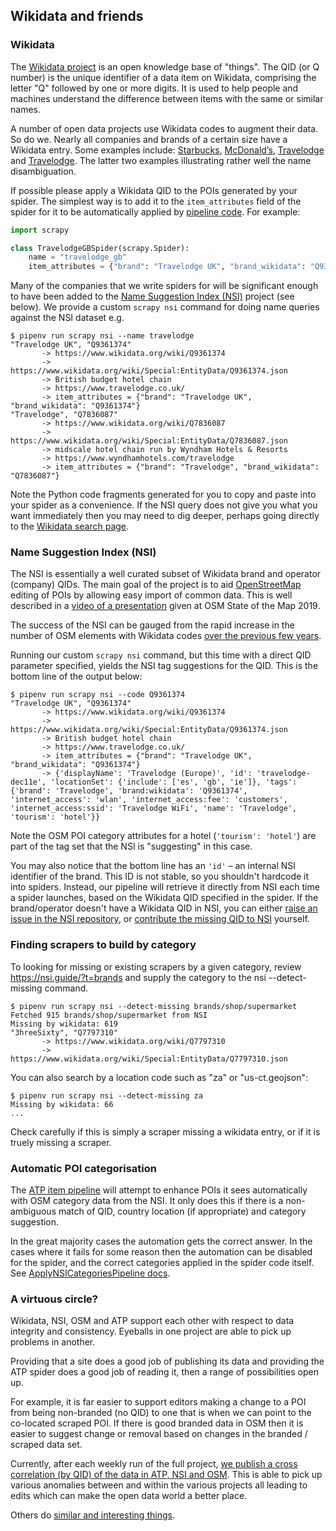 ## Wikidata and friends

### Wikidata

The [Wikidata project](https://www.wikidata.org/) is an open knowledge base of "things". The  QID (or Q number) is the unique identifier of a data item on Wikidata, comprising the letter "Q" followed by one or more digits. It is used to help people and machines understand the difference between items with the same or similar names.

A number of open data projects use Wikidata codes to augment their data. So do we. Nearly all companies and brands of a certain size have a Wikidata entry. Some examples include: [Starbucks](https://www.wikidata.org/wiki/Q37158), [McDonald’s](https://www.wikidata.org/wiki/Q38076), [Travelodge](https://www.wikidata.org/wiki/Q7836087) and [Travelodge](https://www.wikidata.org/wiki/Q9361374). The latter two examples illustrating rather well the name disambiguation.

If possible please apply a Wikidata QID to the POIs generated by your spider. The simplest way is to add it to the `item_attributes` field of the spider for it to be automatically applied by [pipeline code](../locations/pipelines/apply_spider_level_attributes.py). For example:

```python
import scrapy

class TravelodgeGBSpider(scrapy.Spider):
    name = "travelodge_gb"
    item_attributes = {"brand": "Travelodge UK", "brand_wikidata": "Q9361374"}
```

Many of the companies that we write spiders for will be significant enough to have been added to the [Name Suggestion Index (NSI)](https://nsi.guide/?t=brands) project (see below). We provide a custom `scrapy nsi` command for doing name queries against the NSI dataset e.g.

```
$ pipenv run scrapy nsi --name travelodge
"Travelodge UK", "Q9361374"
       -> https://www.wikidata.org/wiki/Q9361374
       -> https://www.wikidata.org/wiki/Special:EntityData/Q9361374.json
       -> British budget hotel chain
       -> https://www.travelodge.co.uk/
       -> item_attributes = {"brand": "Travelodge UK", "brand_wikidata": "Q9361374"}
"Travelodge", "Q7836087"
       -> https://www.wikidata.org/wiki/Q7836087
       -> https://www.wikidata.org/wiki/Special:EntityData/Q7836087.json
       -> midscale hotel chain run by Wyndham Hotels & Resorts
       -> https://www.wyndhamhotels.com/travelodge
       -> item_attributes = {"brand": "Travelodge", "brand_wikidata": "Q7836087"}
```

Note the Python code fragments generated for you to copy and paste into your spider as a convenience. If the NSI query does not give you what  you want immediately then you may need to dig deeper, perhaps  going directly to the [Wikidata search page](https://www.wikidata.org/).

### Name Suggestion Index (NSI)

The NSI is essentially a well curated subset of Wikidata brand and operator (company) QIDs. The main goal of the project is to aid [OpenStreetMap](https://www.openstreetmap.org/) editing of POIs by allowing easy import of common data. This is well described in a [video of a presentation](https://2019.stateofthemap.us/program/sat/mapping-brands-with-the-name-suggestion-index.html) given at OSM State of the Map 2019.

The success of the NSI can be gauged from the rapid increase in the number of OSM elements with Wikidata codes [over the previous few years](https://taginfo.openstreetmap.org/keys/brand%3Awikidata#chronology).

Running our custom `scrapy nsi` command, but this time with a direct QID parameter specified, yields the NSI tag suggestions for the QID. This is the bottom line of the output below:

```
$ pipenv run scrapy nsi --code Q9361374
"Travelodge UK", "Q9361374"
       -> https://www.wikidata.org/wiki/Q9361374
       -> https://www.wikidata.org/wiki/Special:EntityData/Q9361374.json
       -> British budget hotel chain
       -> https://www.travelodge.co.uk/
       -> item_attributes = {"brand": "Travelodge UK", "brand_wikidata": "Q9361374"}
       -> {'displayName': 'Travelodge (Europe)', 'id': 'travelodge-dec11e', 'locationSet': {'include': ['es', 'gb', 'ie']}, 'tags': {'brand': 'Travelodge', 'brand:wikidata': 'Q9361374', 'internet_access': 'wlan', 'internet_access:fee': 'customers', 'internet_access:ssid': 'Travelodge WiFi', 'name': 'Travelodge', 'tourism': 'hotel'}}
```

Note the OSM POI category attributes for a hotel (`'tourism': 'hotel'`) are part of the tag set that the NSI is "suggesting" in this case.

You may also notice that the bottom line has an `'id'` &ndash; an internal NSI identifier of the brand. This ID is not stable, so you shouldn't hardcode it into spiders. Instead, our pipeline will retrieve it directly from NSI each time a spider launches, based on the Wikidata QID specified in the spider. If the brand/operator doesn't have a Wikidata QID in NSI, you can either [raise an issue in the NSI repository](https://github.com/osmlab/name-suggestion-index/issues), or [contribute the missing QID to NSI](https://github.com/osmlab/name-suggestion-index/wiki/Adding-Wikidata-Tags) yourself.

### Finding scrapers to build by category

To looking for missing or existing scrapers by a given category, review https://nsi.guide/?t=brands and supply the category
to the nsi --detect-missing command.

```
$ pipenv run scrapy nsi --detect-missing brands/shop/supermarket
Fetched 915 brands/shop/supermarket from NSI
Missing by wikidata: 619
"3hreeSixty", "Q7797310"
       -> https://www.wikidata.org/wiki/Q7797310
       -> https://www.wikidata.org/wiki/Special:EntityData/Q7797310.json
```

You can also search by a location code such as "za" or "us-ct.geojson":
```
$ pipenv run scrapy nsi --detect-missing za
Missing by wikidata: 66
...
```

Check carefully if this is simply a scraper missing a wikidata entry, or if it is truely missing a scraper.

### Automatic POI categorisation

The [ATP item pipeline](../locations/pipelines/apply_nsi_categories.py) will attempt to enhance POIs it sees automatically with OSM category data from the NSI. It only does this if there is a non-ambiguous match of QID, country location (if appropriate) and category suggestion.

In the great majority cases the automation gets the correct answer. In the cases where it fails for some reason then the automation can be disabled for the spider, and the correct categories applied in the spider code itself. See [ApplyNSICategoriesPipeline docs](PIPELINES.md).

### A virtuous circle?

Wikidata, NSI, OSM and ATP support each other with respect to data integrity and consistency. Eyeballs in one project are able to pick up problems in another.

Providing that a site does a good job of publishing its data and providing the ATP spider does a good job of reading it, then a range of possibilities open up.

For example, it is far easier to support editors making a change to a POI from being non-branded (no QID) to one that is when we can point to the co-located scraped POI. If there is good branded data in OSM then it is easier to suggest change or removal based on changes in the branded / scraped data set.

Currently, after each weekly run of the full project, [we publish a cross correlation (by QID) of the data in ATP, NSI and OSM](https://www.alltheplaces.xyz/wikidata.html). This is able to pick up various anomalies between and within the various projects all leading to edits which can make the open data world a better place.

Others do [similar and interesting things](https://osm.mathmos.net/chains/).
